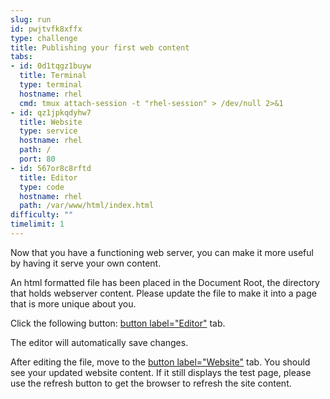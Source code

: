 ```yaml
---
slug: run
id: pwjtvfk8xffx
type: challenge
title: Publishing your first web content
tabs:
- id: 0d1tqgz1buyw
  title: Terminal
  type: terminal
  hostname: rhel
  cmd: tmux attach-session -t "rhel-session" > /dev/null 2>&1
- id: qz1jpkqdyhw7
  title: Website
  type: service
  hostname: rhel
  path: /
  port: 80
- id: 567or8c8rftd
  title: Editor
  type: code
  hostname: rhel
  path: /var/www/html/index.html
difficulty: ""
timelimit: 1
---
```

Now that you have a functioning web server, you can make it more useful by having it serve your own content.

An html formatted file has been placed in the Document Root, the directory that holds webserver content.
Please update the file to make it into a page that is more unique about you.

Click the following button: [button label="Editor"](tab-2) tab.

The editor will automatically save changes.

After editing the file, move to the [button label="Website"](tab-1) tab. You should see your updated website content.  If it still displays the test page, please use the refresh button to get the browser to refresh the site content.
